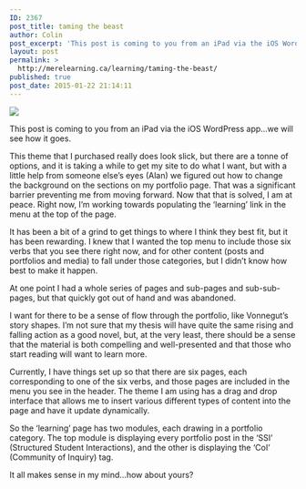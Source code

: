 ```yaml
---
ID: 2367
post_title: taming the beast
author: Colin
post_excerpt: 'This post is coming to you from an iPad via the iOS WordPress app&hellip;we will see how it goes. This theme that I purchased really does look slick, but there are a tonne of options, and it is taking a while to get my site to do what I want, but with a little help [&hellip;]'
layout: post
permalink: >
  http://merelearning.ca/learning/taming-the-beast/
published: true
post_date: 2015-01-22 21:14:11
---
```

<p><img src='http://lab.merelearning.ca/wp-content/uploads/2015/01/image.jpg'></p><p>This post is coming to you from an iPad via the iOS WordPress app&#8230;we will see how it goes.</p>
<p>This theme that I purchased really does look slick, but there are a tonne of options, and it is taking a while to get my site to do what I want, but with a little help from someone else&#8217;s eyes (Alan) we figured out how to change the background on the sections on my portfolio page. That was a significant barrier preventing me from moving forward. Now that that is solved, I am at peace. Right now, I&#8217;m working towards populating the &#8216;learning&#8217; link in the menu at the top of the page.</p>
<p>It has been a bit of a grind to get things to where I think they best fit, but it has been rewarding. I knew that I wanted the top menu to include those six verbs that you see there right now, and for other content (posts and portfolios and media) to fall under those categories, but I didn&#8217;t know how best to make it happen.</p>
<p>At one point I had a whole series of pages and sub-pages and sub-sub-pages, but that quickly got out of hand and was abandoned.</p>
<p>I want for there to be a sense of flow through the portfolio, like Vonnegut&#8217;s story shapes. I&#8217;m not sure that my thesis will have quite the same rising and falling action as a good novel, but, at the very least, there should be a sense that the material is both compelling and well-presented and that those who start reading will want to learn more.</p>
<p>Currently, I have things set up so that there are six pages, each corresponding to one of the six verbs, and those pages are included in the menu you see in the header. The theme I am using has a drag and drop interface that allows me to insert various different types of content into the page and have it update dynamically.</p>
<p>So the &#8216;learning&#8217; page has two modules, each drawing in a portfolio category. The top module is displaying every portfolio post in the &#8216;SSI&#8217; (Structured Student Interactions), and the other is displaying the &#8216;CoI&#8217; (Community of Inquiry) tag.</p>
<p>It all makes sense in my mind&#8230;how about yours?</p>
<div id="themify_builder_content-2438" data-postid="2438" class="themify_builder_content themify_builder_content-2438 themify_builder themify_builder_front">
	</div>
<!-- /themify_builder_content -->